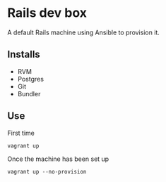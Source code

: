# Rails dev box

A default Rails machine using Ansible to provision it.

## Installs

+ RVM
+ Postgres
+ Git
+ Bundler

## Use

First time

```
vagrant up
```

Once the machine has been set up

```
vagrant up --no-provision
```
